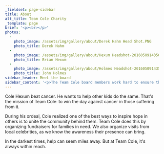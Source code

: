 ```yaml
---
_fieldset: page-sidebar
title: About
alt_title: Team Cole Charity
_template: page
brief: '<p><br></p>'
photos:
  - 
    photo_image: /assets/img/gallery/about/Derek Hahm Head Shot.PNG
    photo_title: Derek Hahm
  - 
    photo_image: /assets/img/gallery/about/Hexum Headshot-20160509143503.PNG
    photo_title: Brian Hexum
  - 
    photo_image: /assets/img/gallery/about/Holmes Headshot-20160509143512.jpg
    photo_title: John Holmes
sidebar_header: Meet the board
sidebar_content: '<p>The Team Cole board members work hard to ensure that Team Cole is performing to the best of its abilities. </p>'
---
```

<p>Cole Hexum beat cancer. He wants to help other kids do the same. That's the mission of Team Cole: to win the day against cancer in those suffering from it.<br></p><p>During his ordeal, Cole realized one of the best ways to inspire hope in others is to unite the community behind them. Team Cole does this by organizing fundraisers for families in need. We also organize visits from local celebrities, as we know the awareness their presence can bring.</p><p>In the darkest times, help can seem miles away. But at Team Cole, it's always within reach.</p>